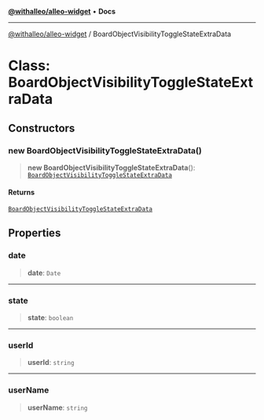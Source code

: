 [**@withalleo/alleo-widget**](../README.md) • **Docs**

***

[@withalleo/alleo-widget](../globals.md) / BoardObjectVisibilityToggleStateExtraData

# Class: BoardObjectVisibilityToggleStateExtraData

## Constructors

### new BoardObjectVisibilityToggleStateExtraData()

> **new BoardObjectVisibilityToggleStateExtraData**(): [`BoardObjectVisibilityToggleStateExtraData`](BoardObjectVisibilityToggleStateExtraData.md)

#### Returns

[`BoardObjectVisibilityToggleStateExtraData`](BoardObjectVisibilityToggleStateExtraData.md)

## Properties

### date

> **date**: `Date`

***

### state

> **state**: `boolean`

***

### userId

> **userId**: `string`

***

### userName

> **userName**: `string`
